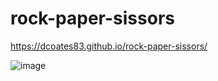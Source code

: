 # rock-paper-sissors

https://dcoates83.github.io/rock-paper-sissors/

![image](https://user-images.githubusercontent.com/63134707/125171348-04062e00-e171-11eb-890c-821e8ca6f4b3.png)
